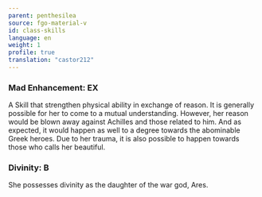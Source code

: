 ```yaml
---
parent: penthesilea
source: fgo-material-v
id: class-skills
language: en
weight: 1
profile: true
translation: "castor212"
---
```


### Mad Enhancement: EX

A Skill that strengthen physical ability in exchange of reason.
It is generally possible for her to come to a mutual understanding. However, her reason would be blown away against Achilles and those related to him. And as expected, it would happen as well to a degree towards the abominable Greek heroes. Due to her trauma, it is also possible to happen towards those who calls her beautiful.

### Divinity: B

She possesses divinity as the daughter of the war god, Ares.
